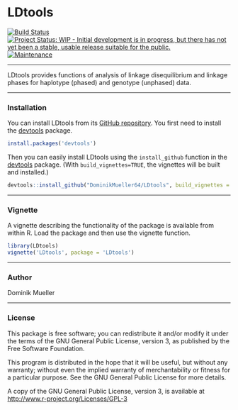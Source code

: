 # LDtools
[![Build Status](https://travis-ci.org/DominikMueller64/LDtools.svg?branch=master)](https://travis-ci.org/DominikMueller64/LDtools)
[![Project Status: WIP - Initial development is in progress, but there has not yet been a stable, usable release suitable for the public.](http://www.repostatus.org/badges/latest/wip.svg)](http://www.repostatus.org/#wip)
[![Maintenance](https://img.shields.io/maintenance/yes/2016.svg)]()

---

LDtools provides functions of analysis of linkage disequilibrium and linkage
phases for haplotype (phased) and genotype (unphased) data.

---

### Installation

You can install LDtools from its [GitHub repository](https://github.com/DominikMueller64/LDtools). You first need to install the [devtools](https://github.com/hadley/devtools) package.

```r
install.packages('devtools')
```
Then you can easily install LDtools using the `install_github` function in the [devtools](https://github.com/hadley/devtools) package. (With
`build_vignettes=TRUE`, the vignettes will be built and installed.) 

```R
devtools::install_github("DominikMueller64/LDtools", build_vignettes = TRUE)
```

---

### Vignette

A vignette describing the functionality of the package is available from within R. Load the package and then use the vignette function.

```r
library(LDtools)
vignette('LDtools', package = 'LDtools')
```

---

### Author
Dominik Mueller 

---

### License

This package is free software; you can redistribute it and/or modify it
under the terms of the GNU General Public License, version 3, as
published by the Free Software Foundation.

This program is distributed in the hope that it will be useful, but
without any warranty; without even the implied warranty of
merchantability or fitness for a particular purpose.  See the GNU
General Public License for more details.

A copy of the GNU General Public License, version 3, is available at
<http://www.r-project.org/Licenses/GPL-3>




